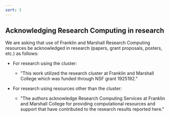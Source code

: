 ```yaml
---
sort: 3
---
```


## Acknowledging Research Computing in research

We are asking that use of Franklin and Marshall Research Computing resources be 
acknowledged in research (papers, grant proposals, posters, etc.) as follows:

 - For research using the cluster:
   - "This work utilized the research cluster at Franklin and Marshall College which was funded through NSF grant 1925192."

- For research using resources other than the cluster:
  - "The authors acknowledge Research Computing Services at Franklin and Marshall College for providing computational resources and support that have contributed to the research results reported here."
